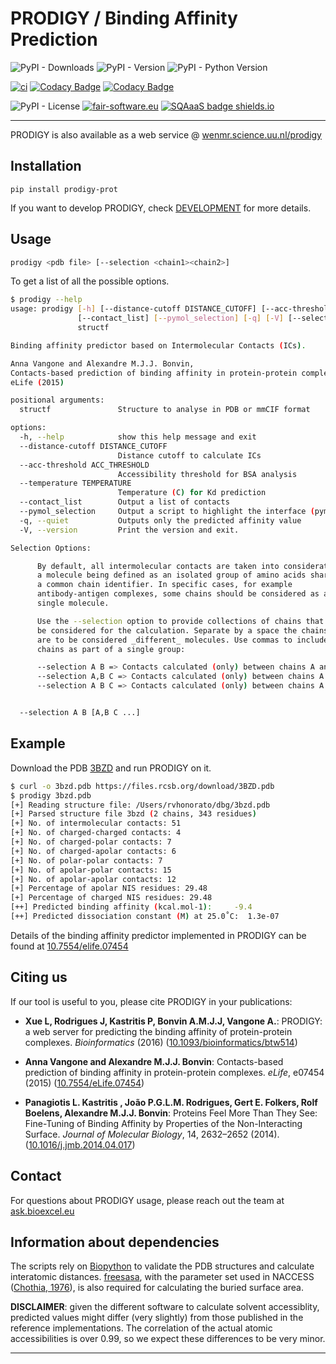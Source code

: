 # PRODIGY / Binding Affinity Prediction 

![PyPI - Downloads](https://img.shields.io/pypi/dm/prodigy-prot)
![PyPI - Version](https://img.shields.io/pypi/v/prodigy-prot)
![PyPI - Python Version](https://img.shields.io/pypi/pyversions/prodigy-prot)

[![ci](https://github.com/haddocking/prodigy/actions/workflows/ci.yml/badge.svg)](https://github.com/haddocking/prodigy/actions/workflows/ci.yml)
[![Codacy Badge](https://app.codacy.com/project/badge/Grade/98180cbac27d4a5aaf46a3dd72c3174d)](https://www.codacy.com/gh/haddocking/prodigy/dashboard?utm_source=github.com&utm_medium=referral&utm_content=haddocking/prodigy&utm_campaign=Badge_Grade)
[![Codacy Badge](https://app.codacy.com/project/badge/Coverage/98180cbac27d4a5aaf46a3dd72c3174d)](https://www.codacy.com/gh/haddocking/prodigy/dashboard?utm_source=github.com&utm_medium=referral&utm_content=haddocking/prodigy&utm_campaign=Badge_Coverage)

![PyPI - License](https://img.shields.io/pypi/l/prodigy-prot)
[![fair-software.eu](https://img.shields.io/badge/fair--software.eu-%E2%97%8F%20%20%E2%97%8F%20%20%E2%97%8F%20%20%E2%97%8F%20%20%E2%97%8F-green)](https://fair-software.eu)
[![SQAaaS badge shields.io](https://img.shields.io/badge/sqaaas%20software-gold-yellow)](https://api.eu.badgr.io/public/assertions/w8HcpcH4Svi3-UZ93LHHMA "SQAaaS gold badge achieved")

* * *

PRODIGY is also available as a web service @ [wenmr.science.uu.nl/prodigy](https://wenmr.science.uu.nl/prodigy/)

## Installation

```text
pip install prodigy-prot
```

If you want to develop PRODIGY, check [DEVELOPMENT](DEVELOPMENT.md) for more details.

## Usage

```bash
prodigy <pdb file> [--selection <chain1><chain2>]
```

To get a list of all the possible options.

```bash
$ prodigy --help
usage: prodigy [-h] [--distance-cutoff DISTANCE_CUTOFF] [--acc-threshold ACC_THRESHOLD] [--temperature TEMPERATURE]
               [--contact_list] [--pymol_selection] [-q] [-V] [--selection A B [A,B C ...]]
               structf

Binding affinity predictor based on Intermolecular Contacts (ICs).

Anna Vangone and Alexandre M.J.J. Bonvin,
Contacts-based prediction of binding affinity in protein-protein complexes.
eLife (2015)

positional arguments:
  structf               Structure to analyse in PDB or mmCIF format

options:
  -h, --help            show this help message and exit
  --distance-cutoff DISTANCE_CUTOFF
                        Distance cutoff to calculate ICs
  --acc-threshold ACC_THRESHOLD
                        Accessibility threshold for BSA analysis
  --temperature TEMPERATURE
                        Temperature (C) for Kd prediction
  --contact_list        Output a list of contacts
  --pymol_selection     Output a script to highlight the interface (pymol)
  -q, --quiet           Outputs only the predicted affinity value
  -V, --version         Print the version and exit.

Selection Options:

      By default, all intermolecular contacts are taken into consideration,
      a molecule being defined as an isolated group of amino acids sharing
      a common chain identifier. In specific cases, for example
      antibody-antigen complexes, some chains should be considered as a
      single molecule.

      Use the --selection option to provide collections of chains that should
      be considered for the calculation. Separate by a space the chains that
      are to be considered _different_ molecules. Use commas to include multiple
      chains as part of a single group:

      --selection A B => Contacts calculated (only) between chains A and B.
      --selection A,B C => Contacts calculated (only) between chains A and C; and B and C.
      --selection A B C => Contacts calculated (only) between chains A and B; B and C; and A and C.


  --selection A B [A,B C ...]
```

## Example

Download the PDB [3BZD](https://www.rcsb.org/structure/3bzd) and run PRODIGY on it.

```bash
$ curl -o 3bzd.pdb https://files.rcsb.org/download/3BZD.pdb
$ prodigy 3bzd.pdb
[+] Reading structure file: /Users/rvhonorato/dbg/3bzd.pdb
[+] Parsed structure file 3bzd (2 chains, 343 residues)
[+] No. of intermolecular contacts: 51
[+] No. of charged-charged contacts: 4
[+] No. of charged-polar contacts: 7
[+] No. of charged-apolar contacts: 6
[+] No. of polar-polar contacts: 7
[+] No. of apolar-polar contacts: 15
[+] No. of apolar-apolar contacts: 12
[+] Percentage of apolar NIS residues: 29.48
[+] Percentage of charged NIS residues: 29.48
[++] Predicted binding affinity (kcal.mol-1):     -9.4
[++] Predicted dissociation constant (M) at 25.0˚C:  1.3e-07
```

Details of the binding affinity predictor implemented in PRODIGY can be found at [10.7554/elife.07454](https://doi.org/10.7554/elife.07454)

## Citing us

If our tool is useful to you, please cite PRODIGY in your publications:

- **Xue L, Rodrigues J, Kastritis P, Bonvin A.M.J.J, Vangone A.**: PRODIGY: a web server for predicting the binding affinity of protein-protein complexes. _Bioinformatics_ (2016) ([10.1093/bioinformatics/btw514](https://doi.org/10.1093/bioinformatics/btw514))

- **Anna Vangone and Alexandre M.J.J. Bonvin**: Contacts-based prediction of binding affinity in protein-protein complexes. _eLife_, e07454 (2015) ([10.7554/eLife.07454](https://doi.org/10.7554/elife.07454))

- **Panagiotis L. Kastritis , João P.G.L.M. Rodrigues, Gert E. Folkers, Rolf Boelens, Alexandre M.J.J. Bonvin**: Proteins Feel More Than They See: Fine-Tuning of Binding Affinity by Properties of the Non-Interacting Surface. _Journal of Molecular Biology_, 14, 2632–2652 (2014). ([10.1016/j.jmb.2014.04.017](https://doi.org/10.1016/j.jmb.2014.04.017))

## Contact

For questions about PRODIGY usage, please reach out the team at [ask.bioexcel.eu](https://ask.bioexcel.eu/)

## Information about dependencies

The scripts rely on [Biopython](www.biopython.org) to validate the PDB structures and calculate
interatomic distances. [freesasa](https://github.com/mittinatten/freesasa), with the parameter
set used in NACCESS ([Chothia, 1976](http://www.ncbi.nlm.nih.gov/pubmed/994183)), is also
required for calculating the buried surface area.

**DISCLAIMER**: given the different software to calculate solvent accessiblity, predicted
values might differ (very slightly) from those published in the reference implementations.
The correlation of the actual atomic accessibilities is over 0.99, so we expect these
differences to be very minor.

---
